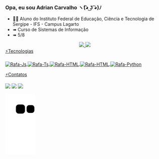 ### Opa, eu sou Adrian Carvalho ヽ(͡◕ ͜ʖ ͡◕)ﾉ

- 🧑‍🎓 Aluno do Instituto Federal de Educação, Ciência e Tecnologia de Sergipe - IFS - Campus Lagarto
- ➠ Curso de Sistemas de Informação
- ➠ 5/8 
<div align="center">
  <a href="https://github.com/AdrianCarvalhoo">
  <img height="180em" src="https://github-readme-stats.vercel.app/api?username=AdrianCarvalhoo&show_icons=true&theme=algolia&include_all_commits=true&count_private=true"/>
  <img height="180em" src="https://github-readme-stats.vercel.app/api/top-langs/?username=AdrianCarvalhoo&layout=compact&langs_count=7&theme=algolia"/>
</div>
  ⚡Tecnologias

<div style="display: inline_block"><br>
  <img align="center" alt="Rafa-Js" height="70" width="70" src="https://icongr.am/devicon/java-original-wordmark.svg?size=130&color">
  <img align="center" alt="Rafa-Ts" height="70" width="70" src="https://icongr.am/devicon/postgresql-original-wordmark.svg?size=130&color">
  <img align="center" alt="Rafa-HTML" height="60" width="70" src="https://icongr.am/devicon/photoshop-line.svg?size=130&color=2970ff">
  <img align="center" alt="Rafa-HTML" height="60" width="70" src="https://icongr.am/devicon/git-original.svg?size=130&color=2970ff">
  <img align="center" alt="Rafa-Python" height="60" width="70" src="https://icongr.am/devicon/intellij-original.svg?size=128&color=ffffff">
 </div>
 
 ⚡Contatos
 
<div> 
  <a href="https://github.com/AdrianCarvalhoo" target="_blank"><img src="https://img.shields.io/badge/-Instagram-%23E4405F?style=for-the-badge&logo=instagram&logoColor=white" target="_blank"></a>
  <a href = "https://github.com/AdrianCarvalhoo"><img src="https://img.shields.io/badge/-Gmail-%23333?style=for-the-badge&logo=gmail&logoColor=white" target="_blank"></a>
  <a href="https://github.com/AdrianCarvalhoo" target="_blank"><img src="https://img.shields.io/badge/-LinkedIn-%230077B5?style=for-the-badge&logo=linkedin&logoColor=white" target="_blank"></a> 
  
  ![Snake animation](https://github.com/AdrianCarvalhoo/AdrianCarvalhoo/blob/output/github-contribution-grid-snake.svg)
 
</div>

